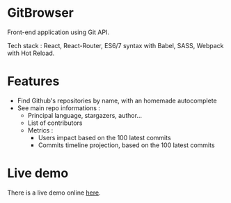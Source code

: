 # GitBrowser

Front-end application using Git API.

Tech stack : React, React-Router, ES6/7 syntax with Babel, SASS, Webpack with Hot Reload.

# Features
* Find Github's repositories by name, with an homemade autocomplete
* See main repo informations :
  * Principal language, stargazers, author...
  * List of contributors
  * Metrics :
      * Users impact based on the 100 latest commits
      * Commits timeline projection, based on the 100 latest commits

# Live demo
There is a live demo online [here](http://gitbrowser.denis.wtf/).
